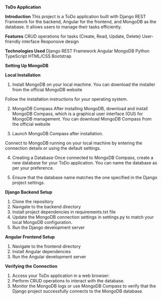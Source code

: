 **ToDo Application**


**Introduction**
This project is a ToDo application built with Django REST Framework for the backend,
Angular for the frontend, and MongoDB as the database. It allows users to manage their tasks
efficiently.

**Features**
CRUD operations for tasks (Create, Read, Update, Delete)
User-friendly interface
Responsive design

**Technologies Used**
Django REST Framework
Angular
MongoDB
Python
TypeScript
HTML/CSS
Bootstrap

**Setting Up MongoDB**

**Local Installation**
1. Install MongoDB on your local machine. You can download the installer from the 
official MongoDB website

Follow the installation instructions for your operating system.


2. MongoDB Compass
After installing MongoDB, download and install MongoDB Compass, which is a 
graphical user interface (GUI) for MongoDB management. You can download MongoDB Compass 
from the official website

3. Launch MongoDB Compass after installation.

Connect to MongoDB running on your local machine by entering the connection 
details or using the default settings.

4. Creating a Database
Once connected to MongoDB Compass, create a new database for your ToDo application.
 You can name the database as per your preference.

5. Ensure that the database name matches the one specified in the Django project settings.

**Django Backend Setup**
1. Clone the repository
2. Navigate to the backend directory
3. Install project dependencies in requirements.txt file
4. Update the MongoDB connection settings in settings.py to match your local MongoDB configuration.
5. Run the Django development server

**Angular Frontend Setup**
1. Navigate to the frontend directory
2. Install Angular dependencies
3. Run the Angular development server

**Verifying the Connection**
1. Access your ToDo application in a web browser:
2. Perform CRUD operations to interact with the database.
3. Monitor the MongoDB logs or use MongoDB Compass to verify that the Django project successfully connects to the MongoDB database.
 

